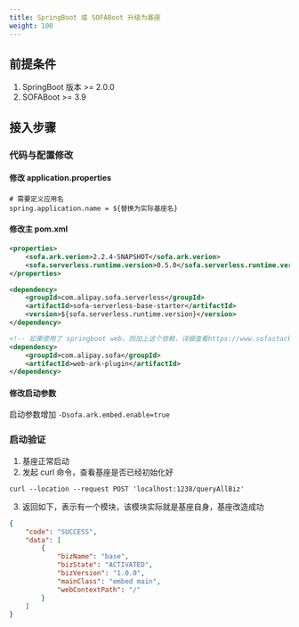 ```yaml
---
title: SpringBoot 或 SOFABoot 升级为基座
weight: 100
---
```


## 前提条件
1. SpringBoot 版本 >= 2.0.0
2. SOFABoot >= 3.9

## 接入步骤

### 代码与配置修改

#### 修改 application.properties
```properties
# 需要定义应用名
spring.application.name = ${替换为实际基座名}
```

#### 修改主 pom.xml
```xml
<properties>
    <sofa.ark.verion>2.2.4-SNAPSHOT</sofa.ark.verion>
    <sofa.serverless.runtime.version>0.5.0</sofa.serverless.runtime.version>
</properties>
```

```xml
<dependency>
    <groupId>com.alipay.sofa.serverless</groupId>
    <artifactId>sofa-serverless-base-starter</artifactId>
    <version>${sofa.serverless.runtime.version}</version>
</dependency>

<!-- 如果使用了 springboot web，则加上这个依赖，详细查看https://www.sofastack.tech/projects/sofa-boot/sofa-ark-multi-web-component-deploy/ -->
<dependency>
    <groupId>com.alipay.sofa</groupId>
    <artifactId>web-ark-plugin</artifactId>
</dependency>
```

#### 修改启动参数
启动参数增加 `-Dsofa.ark.embed.enable=true`

### 启动验证

1. 基座正常启动
2. 发起 curl 命令，查看基座是否已经初始化好
```shell
curl --location --request POST 'localhost:1238/queryAllBiz'
```

3. 返回如下，表示有一个模块，该模块实际就是基座自身，基座改造成功
```json
{
    "code": "SUCCESS",
    "data": [
        {
            "bizName": "base",
            "bizState": "ACTIVATED",
            "bizVersion": "1.0.0",
            "mainClass": "embed main",
            "webContextPath": "/"
        }
    ]
}
```

<br/>
<br/>
